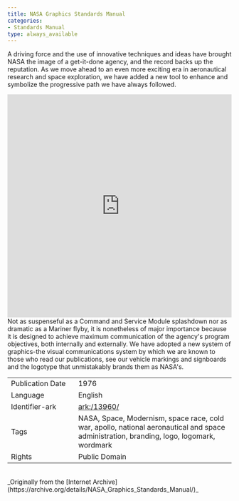 ```yaml
---
title: NASA Graphics Standards Manual
categories:
- Standards Manual
type: always_available
---
```

A driving force and the use of innovative techniques and ideas have brought NASA the image of a get-it-done agency, and the record backs up the reputation. As we move ahead to an even more exciting era in aeronautical research and space exploration, we have added a new tool to enhance and symbolize the progressive path we have always followed. <!-- more -->
<br>
<iframe src="https://archive.org/embed/NASA_Graphics_Standards_Manual#page/0" width="100% " height="500px" frameborder="0" webkitallowfullscreen="true" mozallowfullscreen="true" allowfullscreen></iframe>
<br>
Not as suspenseful as a Command and Service Module splashdown nor as dramatic as a Mariner flyby, it is nonetheless of major importance because it is designed to achieve maximum communication of the agency's program objectives, both internally and externally. We have adopted a new system of graphics-the visual communications system by which we are known to those who read our publications, see our vehicle markings and signboards and the logotype that unmistakably brands them as NASA's.
<br>
<table>
  <tr>
    <td style="width:30%">Publication Date</td>
    <td>1976</td>
  </tr>
  <tr>
    <td style="width:30%">Language</td>
    <td>English</td>
  </tr>
  <tr>
    <td style="width:30%">Identifier-ark</td>
    <td><a href="https://archive.org/details/NASA_Graphics_Standards_Manual">ark:/13960/</a></td>
  </tr>
  <tr>
    <td style="width:30%">Tags</td>
    <td>NASA, Space, Modernism, space race, cold war, apollo, national aeronautical and space administration, branding, logo, logomark, wordmark</td>
  </tr>
  <tr>
    <td style="width:30%">Rights</td>
    <td>Public Domain</td>
  </tr>
</table>
<br>
_Originally from the [Internet Archive](https://archive.org/details/NASA_Graphics_Standards_Manual/)_
